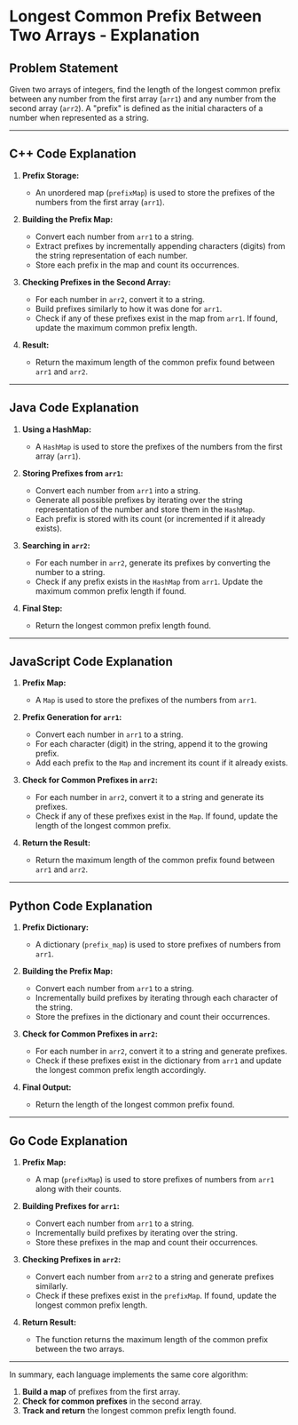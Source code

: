 # Longest Common Prefix Between Two Arrays - Explanation

## Problem Statement

Given two arrays of integers, find the length of the longest common prefix between any number from the first array (`arr1`) and any number from the second array (`arr2`). A "prefix" is defined as the initial characters of a number when represented as a string.

---

## C++ Code Explanation

1. **Prefix Storage:**
   - An unordered map (`prefixMap`) is used to store the prefixes of the numbers from the first array (`arr1`).

2. **Building the Prefix Map:**
   - Convert each number from `arr1` to a string.
   - Extract prefixes by incrementally appending characters (digits) from the string representation of each number.
   - Store each prefix in the map and count its occurrences.

3. **Checking Prefixes in the Second Array:**
   - For each number in `arr2`, convert it to a string.
   - Build prefixes similarly to how it was done for `arr1`.
   - Check if any of these prefixes exist in the map from `arr1`. If found, update the maximum common prefix length.

4. **Result:**
   - Return the maximum length of the common prefix found between `arr1` and `arr2`.

---

## Java Code Explanation

1. **Using a HashMap:**
   - A `HashMap` is used to store the prefixes of the numbers from the first array (`arr1`).

2. **Storing Prefixes from `arr1`:**
   - Convert each number from `arr1` into a string.
   - Generate all possible prefixes by iterating over the string representation of the number and store them in the `HashMap`.
   - Each prefix is stored with its count (or incremented if it already exists).

3. **Searching in `arr2`:**
   - For each number in `arr2`, generate its prefixes by converting the number to a string.
   - Check if any prefix exists in the `HashMap` from `arr1`. Update the maximum common prefix length if found.

4. **Final Step:**
   - Return the longest common prefix length found.

---

## JavaScript Code Explanation

1. **Prefix Map:**
   - A `Map` is used to store the prefixes of the numbers from `arr1`.

2. **Prefix Generation for `arr1`:**
   - Convert each number in `arr1` to a string.
   - For each character (digit) in the string, append it to the growing prefix.
   - Add each prefix to the `Map` and increment its count if it already exists.

3. **Check for Common Prefixes in `arr2`:**
   - For each number in `arr2`, convert it to a string and generate its prefixes.
   - Check if any of these prefixes exist in the `Map`. If found, update the length of the longest common prefix.

4. **Return the Result:**
   - Return the maximum length of the common prefix found between `arr1` and `arr2`.

---

## Python Code Explanation

1. **Prefix Dictionary:**
   - A dictionary (`prefix_map`) is used to store prefixes of numbers from `arr1`.

2. **Building the Prefix Map:**
   - Convert each number from `arr1` to a string.
   - Incrementally build prefixes by iterating through each character of the string.
   - Store the prefixes in the dictionary and count their occurrences.

3. **Check for Common Prefixes in `arr2`:**
   - For each number in `arr2`, convert it to a string and generate prefixes.
   - Check if these prefixes exist in the dictionary from `arr1` and update the longest common prefix length accordingly.

4. **Final Output:**
   - Return the length of the longest common prefix found.

---

## Go Code Explanation

1. **Prefix Map:**
   - A map (`prefixMap`) is used to store prefixes of numbers from `arr1` along with their counts.

2. **Building Prefixes for `arr1`:**
   - Convert each number from `arr1` to a string.
   - Incrementally build prefixes by iterating over the string.
   - Store these prefixes in the map and count their occurrences.

3. **Checking Prefixes in `arr2`:**
   - Convert each number from `arr2` to a string and generate prefixes similarly.
   - Check if these prefixes exist in the `prefixMap`. If found, update the longest common prefix length.

4. **Return Result:**
   - The function returns the maximum length of the common prefix between the two arrays.

---

In summary, each language implements the same core algorithm:

1. **Build a map** of prefixes from the first array.
2. **Check for common prefixes** in the second array.
3. **Track and return** the longest common prefix length found.
